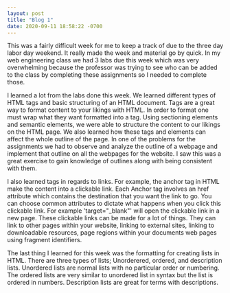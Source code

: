 ```yaml
---
layout: post
title: "Blog 1"
date: 2020-09-11 18:58:22 -0700
---
```

This was a fairly difficult week for me to keep a track of due to the three day labor day weekend. It really made the week and material go by quick. In my web engineering class we had 3 labs due this week which was very overwhelming because the professor was trying to see who can be added to the class by completing these assignments so I needed to complete those. 

I learned a lot from the labs done this week. We learned different types of HTML tags and basic structuring of an HTML document. Tags are a great way to format content to your likings with HTML. In order to format one must wrap what they want formatted into a tag. Using sectioning elements and semantic elements, we were able to structure the content to our likings on the HTML page. We also learned how these tags and elements can affect the whole outline of the page. In one of the problems for the assignments we had to observe and analyze the outline of a webpage and implement that outline on all the webpages for the website. I saw this was a great exercise to gain knowledge of outlines along with being consistent with them. 

I also learned tags in regards to links. For example, the anchor tag in HTML make the content into a clickable link. Each Anchor tag involves an href attribute which contains the destination that you want the link to go. You can choose common attributes to dictate what happens when you click this clickable link. For example 'target="_blank"' will open the clickable link in a new page. These clickable links can be made for a lot of things. They can link to other pages within your website, linking to external sites, linking to downloadable resources, page regions within your documents web pages using fragment identifiers. 

The last thing I learned for this week was the formatting for creating lists in HTML. There are three types of lists; Unorderered, ordered, and description lists. Unordered lists are normal lists with no particular order or numbering. The ordered lists are very similar to unordered list in syntax but the list is ordered in numbers. Description lists are great for terms with descriptions. 

